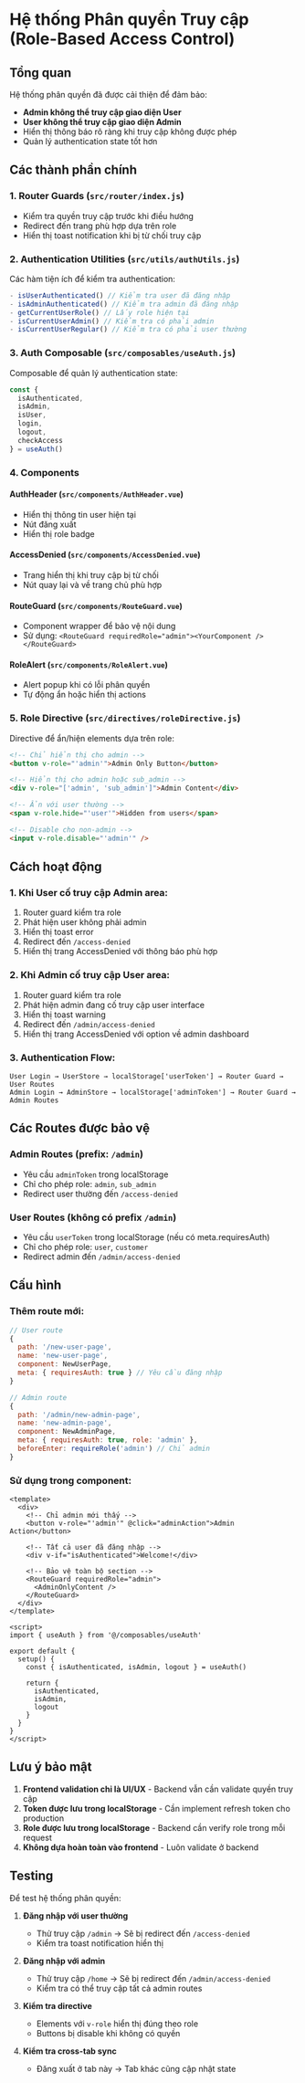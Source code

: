 # Hệ thống Phân quyền Truy cập (Role-Based Access Control)

## Tổng quan

Hệ thống phân quyền đã được cải thiện để đảm bảo:
- **Admin không thể truy cập giao diện User**
- **User không thể truy cập giao diện Admin**
- Hiển thị thông báo rõ ràng khi truy cập không được phép
- Quản lý authentication state tốt hơn

## Các thành phần chính

### 1. Router Guards (`src/router/index.js`)
- Kiểm tra quyền truy cập trước khi điều hướng
- Redirect đến trang phù hợp dựa trên role
- Hiển thị toast notification khi bị từ chối truy cập

### 2. Authentication Utilities (`src/utils/authUtils.js`)
Các hàm tiện ích để kiểm tra authentication:
```javascript
- isUserAuthenticated() // Kiểm tra user đã đăng nhập
- isAdminAuthenticated() // Kiểm tra admin đã đăng nhập
- getCurrentUserRole() // Lấy role hiện tại
- isCurrentUserAdmin() // Kiểm tra có phải admin
- isCurrentUserRegular() // Kiểm tra có phải user thường
```

### 3. Auth Composable (`src/composables/useAuth.js`)
Composable để quản lý authentication state:
```javascript
const { 
  isAuthenticated, 
  isAdmin, 
  isUser, 
  login, 
  logout, 
  checkAccess 
} = useAuth()
```

### 4. Components

#### AuthHeader (`src/components/AuthHeader.vue`)
- Hiển thị thông tin user hiện tại
- Nút đăng xuất
- Hiển thị role badge

#### AccessDenied (`src/components/AccessDenied.vue`)
- Trang hiển thị khi truy cập bị từ chối
- Nút quay lại và về trang chủ phù hợp

#### RouteGuard (`src/components/RouteGuard.vue`)
- Component wrapper để bảo vệ nội dung
- Sử dụng: `<RouteGuard requiredRole="admin"><YourComponent /></RouteGuard>`

#### RoleAlert (`src/components/RoleAlert.vue`)
- Alert popup khi có lỗi phân quyền
- Tự động ẩn hoặc hiển thị actions

### 5. Role Directive (`src/directives/roleDirective.js`)
Directive để ẩn/hiện elements dựa trên role:
```html
<!-- Chỉ hiển thị cho admin -->
<button v-role="'admin'">Admin Only Button</button>

<!-- Hiển thị cho admin hoặc sub_admin -->
<div v-role="['admin', 'sub_admin']">Admin Content</div>

<!-- Ẩn với user thường -->
<span v-role.hide="'user'">Hidden from users</span>

<!-- Disable cho non-admin -->
<input v-role.disable="'admin'" />
```

## Cách hoạt động

### 1. Khi User cố truy cập Admin area:
1. Router guard kiểm tra role
2. Phát hiện user không phải admin
3. Hiển thị toast error
4. Redirect đến `/access-denied`
5. Hiển thị trang AccessDenied với thông báo phù hợp

### 2. Khi Admin cố truy cập User area:
1. Router guard kiểm tra role
2. Phát hiện admin đang cố truy cập user interface
3. Hiển thị toast warning
4. Redirect đến `/admin/access-denied`
5. Hiển thị trang AccessDenied với option về admin dashboard

### 3. Authentication Flow:
```
User Login → UserStore → localStorage['userToken'] → Router Guard → User Routes
Admin Login → AdminStore → localStorage['adminToken'] → Router Guard → Admin Routes
```

## Các Routes được bảo vệ

### Admin Routes (prefix: `/admin`)
- Yêu cầu `adminToken` trong localStorage
- Chỉ cho phép role: `admin`, `sub_admin`
- Redirect user thường đến `/access-denied`

### User Routes (không có prefix `/admin`)
- Yêu cầu `userToken` trong localStorage (nếu có meta.requiresAuth)
- Chỉ cho phép role: `user`, `customer`
- Redirect admin đến `/admin/access-denied`

## Cấu hình

### Thêm route mới:
```javascript
// User route
{
  path: '/new-user-page',
  name: 'new-user-page',
  component: NewUserPage,
  meta: { requiresAuth: true } // Yêu cầu đăng nhập
}

// Admin route
{
  path: '/admin/new-admin-page',
  name: 'new-admin-page',
  component: NewAdminPage,
  meta: { requiresAuth: true, role: 'admin' },
  beforeEnter: requireRole('admin') // Chỉ admin
}
```

### Sử dụng trong component:
```vue
<template>
  <div>
    <!-- Chỉ admin mới thấy -->
    <button v-role="'admin'" @click="adminAction">Admin Action</button>
    
    <!-- Tất cả user đã đăng nhập -->
    <div v-if="isAuthenticated">Welcome!</div>
    
    <!-- Bảo vệ toàn bộ section -->
    <RouteGuard requiredRole="admin">
      <AdminOnlyContent />
    </RouteGuard>
  </div>
</template>

<script>
import { useAuth } from '@/composables/useAuth'

export default {
  setup() {
    const { isAuthenticated, isAdmin, logout } = useAuth()
    
    return {
      isAuthenticated,
      isAdmin,
      logout
    }
  }
}
</script>
```

## Lưu ý bảo mật

1. **Frontend validation chỉ là UI/UX** - Backend vẫn cần validate quyền truy cập
2. **Token được lưu trong localStorage** - Cần implement refresh token cho production
3. **Role được lưu trong localStorage** - Backend cần verify role trong mỗi request
4. **Không dựa hoàn toàn vào frontend** - Luôn validate ở backend

## Testing

Để test hệ thống phân quyền:

1. **Đăng nhập với user thường**
   - Thử truy cập `/admin` → Sẽ bị redirect đến `/access-denied`
   - Kiểm tra toast notification hiển thị

2. **Đăng nhập với admin**
   - Thử truy cập `/home` → Sẽ bị redirect đến `/admin/access-denied`
   - Kiểm tra có thể truy cập tất cả admin routes

3. **Kiểm tra directive**
   - Elements với `v-role` hiển thị đúng theo role
   - Buttons bị disable khi không có quyền

4. **Kiểm tra cross-tab sync**
   - Đăng xuất ở tab này → Tab khác cũng cập nhật state